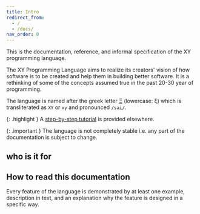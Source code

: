 ```yaml
---
title: Intro
redirect_from:
  - /
  - /docs/
nav_order: 0
---
```


This is the documentation, reference, and informal specification of the XY programming language.

The XY Programming Language aims to realize its creators' vision of how software
is to be created and help them in building better software. It is a rethinking of
some of the concepts assumed true in the past 20-30 year of programming.

The language is named after the greek letter [Ξ](https://en.wikipedia.org/wiki/Xi_(letter)) (lowercase: ξ) which is transliterated as `XY` or `xy` and pronounced `/sai/`.

{: .highlight }
A [step-by-step tutorial](TLD) is provided elsewhere.

{: .important }
The language is not completely stable i.e. any part of the documentation is subject to change.

## who is it for

## How to read this documentation

Every feature of the language is demonstrated by at least one example, description
in text, and an explanation why the feature is designed in a specific way. 
